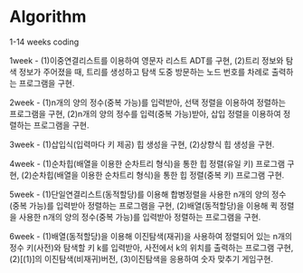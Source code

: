 # Algorithm
1-14 weeks coding

1week - (1)이중연결리스트를 이용하여 영문자 리스트 ADT를 구현,
        (2)트리 정보와 탐색 정보가 주어졌을 때, 트리를 생성하고 탐색 도중 방문하는 노드 번호를 차례로 출력하는 프로그램을 구현.

2week - (1)n개의 양의 정수(중복 가능)를 입력받아, 선택 정렬을 이용하여 정렬하는 프로그램을 구현,
        (2)n개의 양의 정수를 입력(중복 가능)받아, 삽입 정렬을 이용하여 정렬하는 프로그램을 구현.
      
3week - (1)삽입식(입력마다 키 제공) 힙 생성을 구현,
        (2)상향식 힙 생성을 구현.

4week - (1)순차힙(배열을 이용한 순차트리 형식)을 통한 힙 정렬(유일 키) 프로그램 구현,
        (2)순차힙(배열을 이용한 순차트리 형식)을 통한 힙 정렬(중복 키) 프로그램 구현.
        
5week - (1)단일연결리스트(동적할당)를 이용해 합병정렬을 사용한 n개의 양의 정수(중복 가능)를 입력받아 정렬하는 프로그램을 구현,
        (2)배열(동적할당)을 이용해 퀵 정렬을 사용한 n개의 양의 정수(중복 가능)를 입력받아 정렬하는 프로그램을 구현.
     
6week - (1)배열(동적할당)을 이용해 이진탐색(재귀)을 사용하여 정렬되어 있는 n개의 정수 키(사전)와 탐색할 키 k를 입력받아, 사전에서 k의 위치를 출력하는 프로그램 구현,
        (2)[(1)]의 이진탐색(비재귀)버전,
        (3)이진탐색을 응용하여 숫자 맞추기 게임구현.
